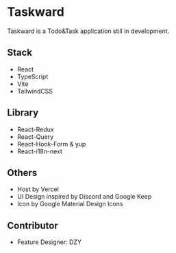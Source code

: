 # Taskward

Taskward is a Todo&Task application still in development.

## Stack

- React
- TypeScript
- Vite
- TailwindCSS

## Library

- React-Redux
- React-Query
- React-Hook-Form & yup
- React-i18n-next

## Others

- Host by Vercel
- UI Design inspired by Discord and Google Keep
- Icon by Google Material Design Icons

## Contributor

- Feature Designer: DZY
